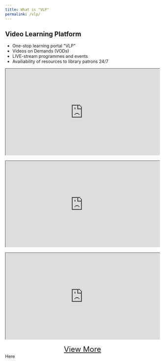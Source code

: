 ```yaml
---
title: What is "VLP"
permalink: /vlp/
---
```

## Video Learning Platform

* One-stop learning portal "VLP"
* Videos on Demands (VODs)
* LIVE-stream programmes and events
* Availiability of resources to library patrons 24/7 

<!--iframe title="how to read SPH enewspapers" width="560" height="315" src="https://www.youtube.com/embed/brkz6074lXw" frameborder="0" allow="accelerometer; autoplay; encrypted-media; gyroscope; picture-in-picture" allowfullscreen></iframe-->


<style>.embed-container { position: relative; padding-bottom: 56.25%; height: 0; overflow: hidden; max-width: 100%; } .embed-container iframe, .embed-container object, .embed-container embed { position: absolute; top: 0; left: 0; width: 100%; height: 100%; }</style><div class='embed-container'><iframe src="https://nlb.ap.panopto.com/Panopto/Pages/Embed.aspx?id=461865bf-3321-4156-b075-ad2c004465ed&autoplay=false&offerviewer=true&showtitle=true&showbrand=true&start=0&interactivity=all" height="405" width="720" style="border: 1px solid #464646;" allowfullscreen allow="autoplay"></iframe></div>

<br>
<style>.embed-container { position: relative; padding-bottom: 56.25%; height: 0; overflow: hidden; max-width: 100%; } .embed-container iframe, .embed-container object, .embed-container embed { position: absolute; top: 0; left: 0; width: 100%; height: 100%; }</style><div class='embed-container'><iframe src="https://nlb.ap.panopto.com/Panopto/Pages/Embed.aspx?id=e273cba3-b2f7-4bb0-93ce-ae54013638cb&autoplay=false&offerviewer=true&showtitle=true&showbrand=true&captions=false&interactivity=all" height="405" width="720" style="border: 1px solid #464646;" allowfullscreen allow="autoplay"></iframe></div>

<br>
<style>.embed-container { position: relative; padding-bottom: 56.25%; height: 0; overflow: hidden; max-width: 100%; } .embed-container iframe, .embed-container object, .embed-container embed { position: absolute; top: 0; left: 0; width: 100%; height: 100%; }</style><div class='embed-container'><iframe src="https://nlb.ap.panopto.com/Panopto/Pages/Embed.aspx?id=6ac81cd2-c643-45d4-99e3-afbe00acf2fc&autoplay=false&offerviewer=true&showtitle=true&showbrand=true&captions=false&interactivity=none" height="405" width="720" style="border: 1px solid #464646;" allowfullscreen allow="autoplay"></iframe></div>

<br>
<div align="center" style="font-size:18pt;"><a href="https://nlb.ap.panopto.com">View More</a></div>
<a name="viewmore">Here</a>